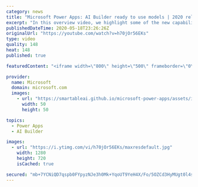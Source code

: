 ```yaml
---
category: news
title: "Microsoft Power Apps: AI Builder ready to use models | 2020 release wave 1 overview"
excerpt: "In this overview video, we highlight some of the new capabilities included in the latest update to Microsoft Power Apps, AI Builder ready to use models.     Here are the capabilities covered:   • Entity extraction helps you by identifying and extracting people, dates, places, locations, etc. from text"
publishedDateTime: 2020-05-18T23:26:26Z
originalUrl: "https://youtube.com/watch?v=h70jOr56EKs"
type: video
quality: 148
heat: 148
published: true

featuredContent: "<iframe width=\"800\" height=\"500\" frameborder=\"0\" src=\"https://www.youtube.com/embed/h70jOr56EKs\" allow=\"accelerometer; autoplay; encrypted-media; gyroscope; picture-in-picture\" allowfullscreen></iframe>"

provider:
  name: Microsoft
  domain: microsoft.com
  images:
    - url: "https://smartableai.github.io/microsoft-power-apps/assets/images/organizations/microsoft.com-50x50.jpg"
      width: 50
      height: 50

topics:
  - Power Apps
  - AI Builder

images:
  - url: "https://i.ytimg.com/vi/h70jOr56EKs/maxresdefault.jpg"
    width: 1280
    height: 720
    isCached: true

secured: "mb+7YCNiQD7qspb0FYpyzNJe3h0Mk+YqoUT9YeH4X/Fo/5OZCd3HyMUgt0l4sY6XcJz9SPfpN42sNoiKpOnmQOYYEjoq1fZ5Y4rSo1SId980MlFeZFl4x+S6lK2vWKIBehSG6nRUJMqTBqTD9fUqfqLYR0RUXNQt2mGpImfIr9IrvtykCtFj4LC7rzlGbq3vk6Nm0sUQU0a2eO4UsU+ildvzKIOZGD1ElcREvzodCqUjj91TwVZnkpvdG0/lrHZNKrNPiHAqplxUFWJjBMn7BkkG0IidgbWrgX+6TRQ569urTh3sm/R+vg7MAk9pUUUWklFp0bXQ9ZxqvFzGvaf5L5IucIg1saKNuVsJBD+xPwkSH7lP7wcESke9e55jhhYOP9dU6MeUuoSPGnkaVmoBhuk6RtRJffgv42hf2KWjH1c0w+uPLAAfqBoFGGvyqEzy;qVq6buqDE23ocYWSUnKcoA=="
---
```


